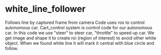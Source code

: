 # white_line_follower
Follows line by captured frame from camera
Code uses ros to control autonomous car. Cart_control system is control code for our autonomous car.
In this code we use "steer" to steer car, "throttle" to speed up car.
We get image and shape it to create roi (region of interest) to avoid other white object.
When we found white line it will mark it central with blue circle and follow.

